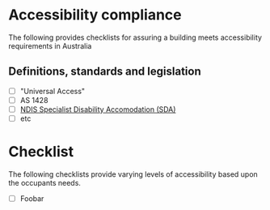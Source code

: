 # Accessibility compliance
The following provides checklists for assuring a building meets accessibility requirements in Australia

## Definitions, standards and legislation
  - [ ] "Universal Access"
  - [ ] AS 1428
  - [ ] [NDIS Specialist Disability Accomodation (SDA)](https://www.ndis.gov.au/providers/housing-and-living-supports-and-services/specialist-disability-accommodation/sda-design-standard)
  - [ ] etc

# Checklist
The following checklists provide varying levels of accessibility based upon the occupants needs.
  - [ ] Foobar
